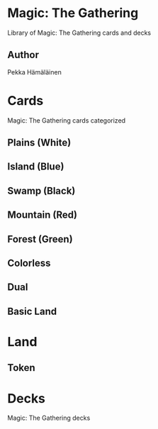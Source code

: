 # Magic: The Gathering

Library of Magic: The Gathering cards and decks


## Author

Pekka Hämäläinen


# Cards

Magic: The Gathering cards categorized


## Plains (White)


## Island (Blue)


## Swamp (Black)


## Mountain (Red)


## Forest (Green)


## Colorless


## Dual


## Basic Land


# Land


## Token


# Decks

Magic: The Gathering decks
